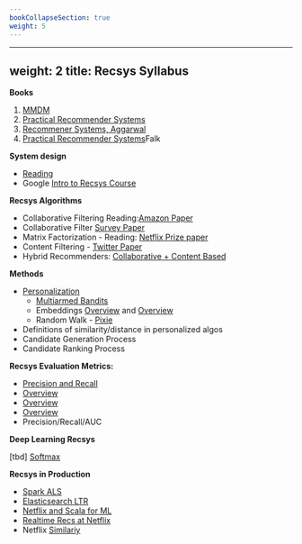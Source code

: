 ```yaml
---
bookCollapseSection: true
weight: 5
---
```


---
weight: 2
title: Recsys Syllabus
---
**Books**  

1. [MMDM](http://www.mmds.org/)
2. [Practical Recommender Systems](https://www.manning.com/books/practical-recommender-systems)
3. [Recommener Systems, Aggarwal](https://www.amazon.com/Recommender-Systems-Textbook-Charu-Aggarwal-ebook/dp/B01DK3GZDY)
4. [Practical Recommender Systems](https://www.manning.com/books/practical-recommender-systems)Falk

**System design**
- [Reading](https://eugeneyan.com/writing/system-design-for-discovery/)
-  Google [Intro to Recsys Course](https://developers.google.com/machine-learning/recommendation)

**Recsys Algorithms**
- Collaborative Filtering Reading:[Amazon Paper](https://www.cs.umd.edu/~samir/498/Amazon-Recommendations.pdf)
-  Collaborative Filter [Survey Paper](https://md.ekstrandom.net/pubs/cf-survey)
- Matrix Factorization - Reading: [Netflix Prize paper](https://datajobs.com/data-science-repo/Recommender-Systems-%5BNetflix%5D.pdf)
- Content Filtering - [Twitter Paper](https://link.springer.com/chapter/10.1007%2F978-3-642-20161-5_44)
-  Hybrid Recommenders: [Collaborative + Content Based](https://aclanthology.org/W03-1103.pdf)
 
**Methods**  
- [Personalization](https://eugeneyan.com/writing/patterns-for-personalization) 
    - [Multiarmed Bandits](https://www.youtube.com/watch?v=rDjCfQJ_sYY&t=17s)
    - Embeddings [Overview](https://abhadury.com/articles/2020-03/embeddings-for-recommender-systems) and [Overview](https://drop.engineering/building-a-recommender-system-using-embeddings-de5a30e655aa)
    - Random Walk - [Pixie](https://cs.stanford.edu/people/jure/pubs/pixie-www18.pdf)
- Definitions of similarity/distance in personalized algos 
- Candidate Generation Process
- Candidate Ranking Process 

 **Recsys Evaluation Metrics:** 
- [Precision and Recall]()
- [Overview](https://towardsdatascience.com/evaluation-metrics-for-recommender-systems-df56c6611093)
- [Overview](https://www.jmlr.org/papers/volume10/gunawardana09a/gunawardana09a.pdf)
- [Overview](https://beta-recsys.readthedocs.io/en/latest/notes/evaluation.html)
- Precision/Recall/AUC 

**Deep Learning Recsys**

[tbd] [Softmax](https://developers.google.com/machine-learning/recommendation/dnn/softmax)

**Recsys in Production**
- [Spark ALS](https://spark.apache.org/docs/latest/ml-collaborative-filtering.html)
- [Elasticsearch LTR](https://elasticsearch-learning-to-rank.readthedocs.io/en/latest/)
- [Netflix and Scala for ML](https://portal.klewel.com/watch/webcast/scala-days-2019/talk/12/)
- [Realtime Recs at Netflix](https://databricks.com/session/near-real-time-netflix-recommendations-using-apache-spark-streaming)
- Netflix [Similariy](https://drive.google.com/file/d/1huRI4IimWVhF4tYLIoVqHHrTxKkV0imx/view)


